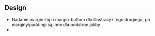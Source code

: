## Design

- Nadanie margin-top i margin-bottom dla illustracji i tego drugiego, po marginy/paddingi są inne dla podstron jakby
-
